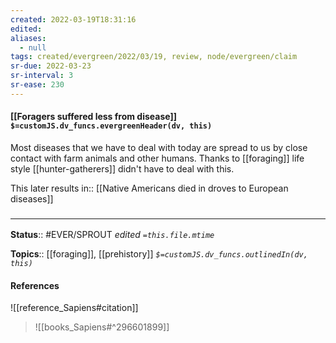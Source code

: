 ```yaml
---
created: 2022-03-19T18:31:16 
edited: 
aliases:
  - null
tags: created/evergreen/2022/03/19, review, node/evergreen/claim
sr-due: 2022-03-23
sr-interval: 3
sr-ease: 230
---
```


#### [[Foragers suffered less from disease]] `$=customJS.dv_funcs.evergreenHeader(dv, this)`

Most diseases that we have to deal with today are spread to us by close contact with farm animals and other humans.
Thanks to [[foraging]] life style [[hunter-gatherers]] didn't have to deal with this.

This later 
results in:: [[Native Americans died in droves to European diseases]]

### <hr class="footnote"/>

**Status**:: #EVER/SPROUT
*edited `=this.file.mtime`*

**Topics**:: [[foraging]], [[prehistory]]
*`$=customJS.dv_funcs.outlinedIn(dv, this)`*

#### References

![[reference_Sapiens#citation]]

> ![[books_Sapiens#^296601899]]
